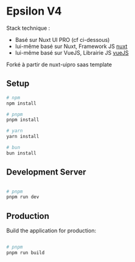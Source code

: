 # Epsilon V4

Stack technique :

-   Basé sur Nuxt UI PRO (cf ci-dessous)
-   lui-même basé sur Nuxt, Framework JS [nuxt](https://nuxt.com/docs/getting-started/ "Nuxt")
-   lui-même basé sur VueJS, Librairie JS [vueJS](https://fr.vuejs.org/tutorial/#step-1 "VueJS")

Forké à partir de nuxt-uipro saas template

## Setup

```bash
# npm
npm install

# pnpm
pnpm install

# yarn
yarn install

# bun
bun install
```

## Development Server


```bash

# pnpm
pnpm run dev

```

## Production

Build the application for production:

```bash

# pnpm
pnpm run build

```

<!-- 

![nuxt-ui-saas-social-card](https://github.com/nuxt-ui-pro/saas/assets/739984/50bf4ddd-c4d5-47e5-a09e-0f699513dfb5)

# Nuxt UI Pro - SaaS template

[![Nuxt UI Pro](https://img.shields.io/badge/Made%20with-Nuxt%20UI%20Pro-00DC82?logo=nuxt.js&labelColor=020420)](https://ui.nuxt.com/pro)

- [Live demo](https://saas-template.nuxt.dev/)
- [Play on Stackblitz](https://stackblitz.com/github/nuxt-ui-pro/saas)
- [Documentation](https://ui.nuxt.com/pro/getting-started)

Locally preview production build:

```bash
# npm
npm run preview

# pnpm
pnpm run preview

# yarn
yarn preview

# bun
bun run preview
```

Check out the [deployment documentation](https://nuxt.com/docs/getting-started/deployment) for more information.

## Nuxt Studio integration

Add `@nuxthq/studio` dependency to your package.json:

```bash
# npm
npm install --save-dev @nuxthq/studio

# pnpm
pnpm add -D @nuxthq/studio

# yarn
yarn add -D @nuxthq/studio

# bun
bun add -d @nuxthq/studio
```

Add this module to your `nuxt.config.ts`:

```ts
export default defineNuxtConfig({
  ...
  modules: [
    ...
    '@nuxthq/studio'
  ]
})
```

Read more on [Nuxt Studio docs](https://nuxt.studio/docs/projects/setup).

## Renovate integration

Install [Renovate GitHub app](https://github.com/apps/renovate/installations/select_target) on your repository and you are good to go. -->
